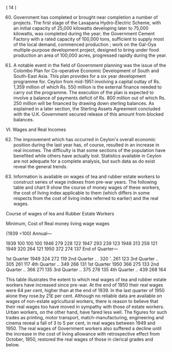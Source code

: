 ( 14 )

60. Government has completed or brought near completion a number of projects. The first stage of the Laxapana Hydro-Electric Scheme, with an initial capacity of 25,000 kilowatts developing later to 75,000 kilowatts, was completed during the year; the Government Cement Factory with a rated capacity of 100,000 tons, sufficient to supply most of the local demand, commenced production ; work on the Gal-Oya multiple-purpose development project, designed to bring under food production an area of 100,000 acres, progressed rapidly during the year.

61. A notable event in the field of Government planning was the issue of the Colombo Plan for Co-operative Economic Development of South and South-East Asia. This plan provides for a six year development programme for. Ceylon from mid-1951 involving a capital outlay of Rs. 1,359 million of which Rs. 550 million is the external finance needed to carry out the programme. The execution of the plan is expected to involve a balance of payments deficit of Rs. 800 million out of which Rs. 250 million will be financed by drawing down sterling balances. As explained in a later section, the Sterling Assets Agreement concluded with the U.K. Government secured release of this amount from blocked balances.

VI. Wages and Real Incomes

62. The improvement which has occurred in Ceylon's overall economic position during the last year has, of course, resulted in an increase in real incomes. The difficulty is that some sections of the population have benefited while others have actually lost. Statistics available in Ceylon are not adequate for a complete analysis, but such data as do exist reveal the general trends.

63. Information is available on wages of tea and rubber estate workers to construct series of wage indexes from pre-war years. The following table and chart 9 show the course of money wages of these workers, the cost of living index applicable to them (which differs in some respects from the cost of living index referred to earlier) and the real wages.

Course of wages of lea and Rubber Estate Workers

Minimum, Cost of Real money living wage wages

{1939 =100) Annual—

1939 100 100 100 1946 279 228 122 1947 293 239 123 1948 313 259 121 1949 320 264 121 1950 372 274 137 End of Quarter—

1st Quarter 1949 324 272 119 2nd Quarter . . 320 '. 261 123 3rd Quarter .. 305 261 117 4th Quarter .. 349 266 131 1st Quarter 1950 366 275 133 2nd Quarter .. 366 271 135 3rd Quarter .. 375 278 135 4th Quarter .. 439 268 164

This table illustrates the extent to which real wages of tea and rubber estate workers have increased since pre-war. At the end of 1950 their real wages were 64 per cent, higher than at the end of 1939. In the last quarter of 1950 alone they rose.by 21£ per cent. Although no reliable data are available on wages of non-estate agricultural workers, there is reason to believe that their real wages too have moved in sympathy with those of estate workers. Urban workers, on the other hand, have fared less well. The figures for such trades as printing, motor transport, match-manufacturing, engineering and cinema reveal a fall of 3 to 5 per cent, in real wages between 1949 and 1950. The real wages of Govern­ment workers also suffered a decline until the increase in the cost of living allowance with retrospective effect from October, 1950, restored the real wages of those in clerical grades and below.